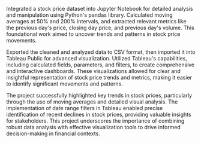 
Integrated a stock price dataset into Jupyter Notebook for detailed analysis and manipulation using Python's pandas library.
Calculated moving averages at 50% and 200% intervals, and extracted relevant metrics like the previous day's price, closing day price, and previous day's volume. 
This foundational work aimed to uncover trends and patterns in stock price movements.


Exported the cleaned and analyzed data to CSV format, then imported it into Tableau Public for advanced visualization.
Utilized Tableau's capabilities, including calculated fields, parameters, and filters, to create comprehensive and interactive dashboards. 
These visualizations allowed for clear and insightful representation of stock price trends and metrics, making it easier to identify significant movements and patterns.

The project successfully highlighted key trends in stock prices, particularly through the use of moving averages and detailed visual analysis.
The implementation of date range filters in Tableau enabled precise identification of recent declines in stock prices, providing valuable insights for stakeholders. 
This project underscores the importance of combining robust data analysis with effective visualization tools to drive informed decision-making in financial contexts.
